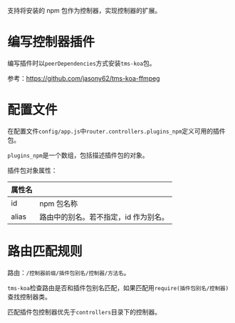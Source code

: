 支持将安装的 npm 包作为控制器，实现控制器的扩展。

# 编写控制器插件

编写插件时以`peerDependencies`方式安装`tms-koa`包。

参考：https://github.com/jasony62/tms-koa-ffmpeg

# 配置文件

在配置文件`config/app.js`中`router.controllers.plugins_npm`定义可用的插件包。

`plugins_npm`是一个数组，包括描述插件包的对象。

插件包对象属性：

| 属性名 |                                       |
| ------ | ------------------------------------- |
| id     | npm 包名称                            |
| alias  | 路由中的别名。若不指定，id 作为别名。 |

# 路由匹配规则

路由：`/控制器前缀/插件包别名/控制器/方法名`。

`tms-koa`检查路由是否和插件包别名匹配，如果匹配用`require(插件包别名/控制器)`查找控制器类。

匹配插件包控制器优先于`controllers`目录下的控制器。
